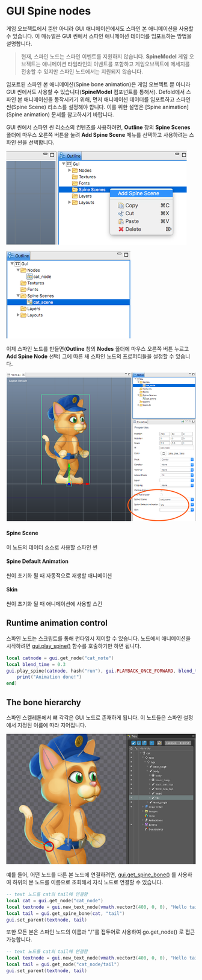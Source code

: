 # GUI Spine nodes
게임 오브젝트에서 뿐만 아니라 GUI 애니메이션에서도 스파인 본 애니메이션을 사용할 수 있습니다. 이 매뉴얼은 GUI 씬에서 스파인 애니메이션 데이터를 임포트하는 방법을 설명합니다.

> 현재, 스파인 노드는 스파인 이벤트를 지원하지 않습니다. **SpineModel** 게임 오브젝트는 애니메이션 타임라인의 이벤트를 포함하고 게임오브젝트에 메세지를 전송할 수 있지만 스파인 노드에서는 지원되지 않습니다.

임포트된 스파인 본 애니메이션(Spine bone animation)은 게임 오브젝트 뿐 아니라 GUI 씬에서도 사용할 수 있습니다(**SpineModel** 컴포넌트를 통해서). Defold에서 스파인 본 애니메이션을 동작시키기 위해, 먼저 애니메이션 데이터를 임포트하고 스파인 씬(Spine Scene) 리소스를 설정해야 합니다. 이를 위한 설명은 [Spine animation](Spine animation) 문서를 참고하시기 바랍니다.

GUI 씬에서 스파인 씬 리소스의 컨텐츠를 사용하려면, **Outline** 창의 **Spine Scenes** 폴더에 마우스 오른쪽 버튼을 눌려 **Add Spine Scene** 메뉴를 선택하고 사용하려는 스파인 씬을 선택합니다.

![Add Spine Scene](images/gui/gui_spine_add_scene.png)

![Added Spine Scene](images/gui/gui_spine_added_scene.png)

이제 스파인 노드를 만들면(**Outline** 창의 **Nodes** 폴더에 마우스 오른쪽 버튼 누르고 **Add Spine Node** 선택) 그에 따른 새 스파인 노드의 프로퍼티들을 설정할 수 있습니다.

![Spine node](images/gui/gui_spine_node.png)

#### Spine Scene
이 노드의 데이터 소스로 사용할 스파인 씬
#### Spine Default Animation
씬이 초기화 될 때 자동적으로 재생할 애니메이션
#### Skin
씬이 초기화 될 때 애니메이션에 사용할 스킨

## Runtime animation control
스파인 노드는 스크립트를 통해 런타임시 제어할 수 있습니다. 노드에서 애니메이션을 시작하려면 [gui.play_spine()](http://www.defold.com/ref/gui/#gui.play_spine) 함수를 호출하기만 하면 됩니다.

```lua
local catnode = gui.get_node("cat_note")
local blend_time = 0.3
gui.play_spine(catnode, hash("run"), gui.PLAYBACK_ONCE_FORWARD, blend_time, function(self, node)
    print("Animation done!")
end)
```

## The bone hierarchy
스파인 스켈레톤에서 뼈 각각은 GUI 노드로 존재하게 됩니다. 이 노드들은 스파인 설정에서 지정된 이름에 따라 지어집니다.

![Spine bone names](images/gui/gui_spine_bones.png)

예를 들어, 어떤 노드를 다른 본 노드에 연결하려면, [gui.get_spine_bone()](http://www.defold.com/ref/gui/#gui.get_spine_bone) 를 사용하여 하위의 본 노드를 이름으로 조회해서 자식 노드로 연결할 수 있습니다.

```lua
-- text 노드를 cat의 tail에 연결함
local cat = gui.get_node("cat_node")
local textnode = gui.new_text_node(vmath.vector3(400, 0, 0), "Hello tail!")
local tail = gui.get_spine_bone(cat, "tail")
gui.set_parent(textnode, tail)
```

또한 모든 본은 스파인 노드의 이름과 "/"를 접두어로 사용하여 go.get_node() 로 접근 가능합니다.

```lua
-- text 노드를 cat의 tail에 연결함
local textnode = gui.new_text_node(vmath.vector3(400, 0, 0), "Hello tail!")
local tail = gui.get_node("cat_node/tail")
gui.set_parent(textnode, tail)
```
